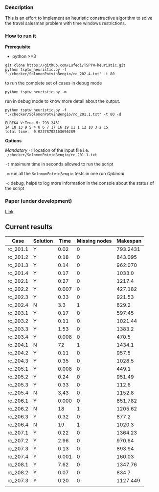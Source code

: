 ### Description

This is an effort to implement an heuristic constructive algorithm to solve the travel salesman problem with time windows restrictions.

### How to run it

**Prerequisite**
* python >=3

```
git clone https://github.com/Lufedi/TSPTW-heuristic.git
python tsptw_heuristic.py -f "./checker/SolomonPotvinBengio/rc_202.4.txt" -t 80
```
to run the complete set of cases in debug mode

```
python tsptw_heuristic.py -m
```

run in debug mode to know more detail about the output.

```
python tsptw_heuristic.py -f "./checker/SolomonPotvinBengio/rc_201.1.txt" -t 80 -d

EUREKA V:True M: 793.2431
14 18 13 9 5 4 8 6 7 17 16 19 11 1 12 10 3 2 15
total time:  0.02378702163696289
```

**Options**

*Mandatory*
`-f` location of the input file i.e. `./checker/SolomonPotvinBengio/rc_201.1.txt`

`-t` maximum time in seconds allowed to run the script

`-m` run all the `SolomonPotvinBengio` tests in one run
*Optional*

`-d` debug, helps to log more information in the console about the status of the script



### Paper (under development)

[Link](https://github.com/Lufedi/TSPTW-heuristic/blob/main/Implementaci_n_de_TSPTW.pdf)


## Current results

| Case    | Solution | Time | Missing nodes | Makespan |
|----------|----------|--------|-----------|----------|
| rc_201.1 | Y       | 0.02   | 0         | 793.2431 |
| rc_201.2 | Y       | 0.18   | 0         | 843.095  |
| rc_201.3 | Y       | 0.14   | 0         | 962.070  |
| rc_201.4 | Y       | 0.17   | 0         | 1033.0   |
| rc_202.1 | Y       | 0.27   | 0         | 1217.4   |
| rc_202.2 | Y       | 0.007  | 0         | 427.182  |
| rc_202.3 | Y       | 0.33   | 0         | 921.53   |
| rc_202.4 | N       | 3.3    | 1         | 829.2    |
| rc_203.1 | Y       | 0.17   | 0         | 597.45   |
| rc_203.2 | Y       | 0.11   | 0         | 1021.44  |
| rc_203.3 | Y       | 1.53   | 0         | 1383.2   |
| rc_203.4 | Y       | 0.008  | 0         | 470.5    |
| rc_204.1 | N       | 72     | 1         | 1434.1   |
| rc_204.2 | Y       | 0.11   | 0         | 957.5    |
| rc_204.3 | Y       | 0.35   | 0         | 1028.5   |
| rc_205.1 | Y       | 0.008  | 0         | 449.1    |
| rc_205.2 | Y       | 0.24   | 0         | 951.49   |
| rc_205.3 | Y       | 0.33   | 0         | 112.6    |
| rc_205.4 | N       | 3,43   | 0         | 1152.8   |
| rc_206.1 | Y       | 0.000  | 0         | 851.782  |
| rc_206.2 | N       | 18     | 1         | 1205.62  |
| rc_206.3 | Y       | 0.32   | 0         | 877.2    |
| rc_206.4 | N       | 19     | 1         | 1020.3   |
| rc_207.1 | Y       | 0.22   | 0         | 1364.23  |
| rc_207.2 | Y       | 2.96   | 0         | 970.64   |
| rc_207.3 | Y       | 0.13   | 0         | 893.94   |
| rc_207.4 | Y       | 0.001  | 0         | 160.03   |
| rc_208.1 | Y       | 7.62   | 0         | 1347.76  |
| rc_208.2 | Y       | 0.07   | 0         | 834.7    |
| rc_207.3 | Y       | 0.20   | 0         | 1127.449 |
|          |          |        |           |          |
